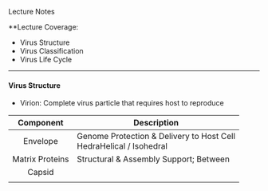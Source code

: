 Lecture Notes

**Lecture Coverage:
- Virus Structure
- Virus Classification
- Virus Life Cycle

---
#### **Virus Structure**
- Virion: Complete virus particle that requires host to reproduce

|    Component    | Description                                                           |
| :-------------: | --------------------------------------------------------------------- |
|    Envelope     | Genome Protection & Delivery to Host Cell<br>HedraHelical / Isohedral |
| Matrix Proteins | Structural & Assembly Support; Between                                |
|     Capsid      |                                                                       |
|                 |                                                                       |

